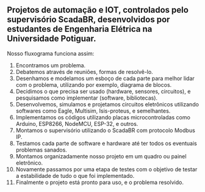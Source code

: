 ## Projetos de automação e IOT, controlados pelo supervisório ScadaBR, desenvolvidos por estudantes de Engenharia Elétrica na Universidade Potiguar.

Nosso fluxograma funciona assim:

1. Encontramos um problema.
2. Debatemos através de reuniões, formas de resolvê-lo.
3. Desenhamos e modelamos um esboço de cada parte para melhor lidar com o problema, utilizando por exemplo, diagrama de blocos.
4. Decidimos o que precisa ser usado (hardware, sensores, circuitos), e pesquisamos como implementar (software, bibliotecas).
5. Desenvolvemos, simulamos e projetamos circuitos eletrônicos utilizando softwares como Eagle, Multisim, Isis-proteus, e semelhantes.
6. Implementamos os códigos utilizando placas microcontroladas como Arduino, ESP8266, NodeMCU, ESP-32, e outros.
7. Montamos o supervisório utilizando o ScadaBR com protocolo Modbus IP.
8. Testamos cada parte de software e hardware até ter todos os eventuais problemas sanados.
9. Montamos organizadamente nosso projeto em um quadro ou painel eletrônico.
10. Novamente passamos por uma etapa de testes com o objetivo de testar a estabilidade de tudo o que foi implementado.
11. Finalmente o projeto está pronto para uso, e o problema resolvido.
